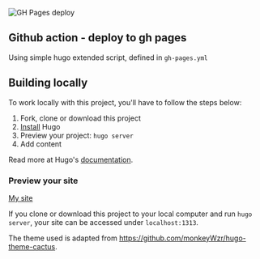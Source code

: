 ![GH Pages deploy](https://github.com/vdovhanych/website/actions/workflows/gh-pages.yml/badge.svg)

## Github action - deploy to gh pages
Using simple hugo extended script, defined in `gh-pages.yml`
## Building locally

To work locally with this project, you'll have to follow the steps below:

1. Fork, clone or download this project
1. [Install][] Hugo
1. Preview your project: `hugo server`
1. Add content

Read more at Hugo's [documentation][].

### Preview your site
[My site](https://dovh.cz)

If you clone or download this project to your local computer and run `hugo server`,
your site can be accessed under `localhost:1313`.

The theme used is adapted from https://github.com/monkeyWzr/hugo-theme-cactus.

[ci]: https://about.gitlab.com/gitlab-ci/
[hugo]: https://gohugo.io
[install]: https://gohugo.io/overview/installing/
[documentation]: https://gohugo.io/overview/introduction/
[userpages]: http://doc.gitlab.com/ee/pages/README.html#user-or-group-pages
[projpages]: http://doc.gitlab.com/ee/pages/README.html#project-pages
[post]: https://about.gitlab.com/2016/04/07/gitlab-pages-setup/#custom-domains
